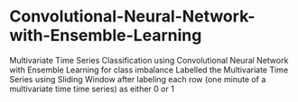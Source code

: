# Convolutional-Neural-Network-with-Ensemble-Learning
Multivariate Time Series Classification using Convolutional Neural Network with Ensemble Learning for class imbalance
Labelled the Multivariate Time Series using Sliding Window after labeling each row (one minute of a multivariate time time series) as either 0 or 1
